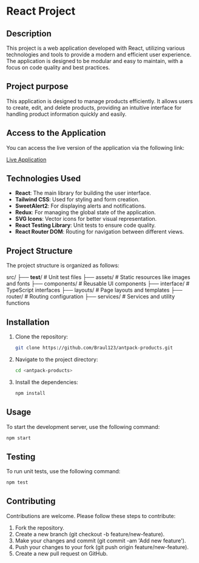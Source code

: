 
# React Project

## Description

This project is a web application developed with React, utilizing various technologies and tools to provide a modern and efficient user experience. The application is designed to be modular and easy to maintain, with a focus on code quality and best practices.

## Project purpose

This application is designed to manage products efficiently. It allows users to create, edit, and delete products, providing an intuitive interface for handling product information quickly and easily.

## Access to the Application

You can access the live version of the application via the following link:

[Live Application](https://antpack-products-4r104kth3-braul123s-projects.vercel.app/)

## Technologies Used

- **React**: The main library for building the user interface.
- **Tailwind CSS**: Used for styling and form creation.
- **SweetAlert2**: For displaying alerts and notifications.
- **Redux**: For managing the global state of the application.
- **SVG Icons**: Vector icons for better visual representation.
- **React Testing Library**: Unit tests to ensure code quality.
- **React Router DOM**: Routing for navigation between different views.

## Project Structure

The project structure is organized as follows:

src/
├── __test__/           # Unit test files
├── assets/             # Static resources like images and fonts
├── components/         # Reusable UI components
├── interface/          # TypeScript interfaces
├── layouts/            # Page layouts and templates
├── router/             # Routing configuration
├── services/           # Services and utility functions

## Installation

1. Clone the repository:

    ```bash
    git clone https://github.com/Braul123/antpack-products.git
    ```

2. Navigate to the project directory:

    ```bash
    cd <antpack-products>
    ```

3. Install the dependencies:

    ```bash
    npm install
    ```

## Usage

To start the development server, use the following command:

```bash
npm start
```

## Testing

To run unit tests, use the following command:

```bash
npm test
```

## Contributing

Contributions are welcome. Please follow these steps to contribute:

1. Fork the repository.
2. Create a new branch (git checkout -b feature/new-feature).
3. Make your changes and commit (git commit -am 'Add new feature').
4. Push your changes to your fork (git push origin feature/new-feature).
5. Create a new pull request on GitHub.